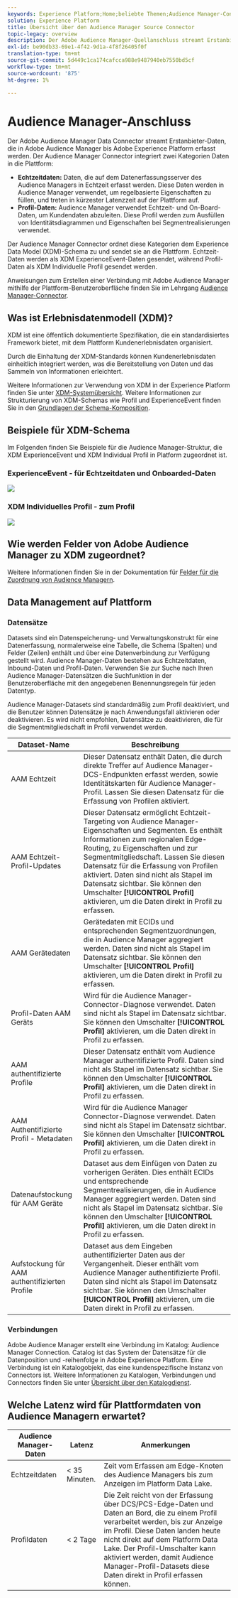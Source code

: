 ```yaml
---
keywords: Experience Platform;Home;beliebte Themen;Audience Manager-Connector;Audience-Manager;Audience-Manager
solution: Experience Platform
title: Übersicht über den Audience Manager Source Connector
topic-legacy: overview
description: Der Adobe Audience Manager-Quellanschluss streamt Erstanbieter-Daten, die in Audience Manager bis Adobe Experience Platform gesammelt wurden.
exl-id: be90db33-69e1-4f42-9d1a-4f8f26405f0f
translation-type: tm+mt
source-git-commit: 5d449c1ca174cafcca988e9487940eb7550bd5cf
workflow-type: tm+mt
source-wordcount: '875'
ht-degree: 1%

---
```


# Audience Manager-Anschluss

Der Adobe Audience Manager Data Connector streamt Erstanbieter-Daten, die in Adobe Audience Manager bis Adobe Experience Platform erfasst werden. Der Audience Manager Connector integriert zwei Kategorien Daten in die Plattform:

- **Echtzeitdaten:** Daten, die auf dem Datenerfassungsserver des Audience Managers in Echtzeit erfasst werden. Diese Daten werden in Audience Manager verwendet, um regelbasierte Eigenschaften zu füllen, und treten in kürzester Latenzzeit auf der Plattform auf.
- **Profil-Daten:** Audience Manager verwendet Echtzeit- und On-Board-Daten, um Kundendaten abzuleiten. Diese Profil werden zum Ausfüllen von Identitätsdiagrammen und Eigenschaften bei Segmentrealisierungen verwendet.

Der Audience Manager Connector ordnet diese Kategorien dem Experience Data Model (XDM)-Schema zu und sendet sie an die Plattform. Echtzeit-Daten werden als XDM ExperienceEvent-Daten gesendet, während Profil-Daten als XDM Individuelle Profil gesendet werden.

Anweisungen zum Erstellen einer Verbindung mit Adobe Audience Manager mithilfe der Plattform-Benutzeroberfläche finden Sie im Lehrgang [Audience Manager-Connector](../../tutorials/ui/create/adobe-applications/audience-manager.md).

## Was ist Erlebnisdatenmodell (XDM)?

XDM ist eine öffentlich dokumentierte Spezifikation, die ein standardisiertes Framework bietet, mit dem Plattform Kundenerlebnisdaten organisiert.

Durch die Einhaltung der XDM-Standards können Kundenerlebnisdaten einheitlich integriert werden, was die Bereitstellung von Daten und das Sammeln von Informationen erleichtert.

Weitere Informationen zur Verwendung von XDM in der Experience Platform finden Sie unter [XDM-Systemübersicht](../../../xdm/home.md). Weitere Informationen zur Strukturierung von XDM-Schemas wie Profil und ExperienceEvent finden Sie in den [Grundlagen der Schema-Komposition](../../../xdm/schema/composition.md).

## Beispiele für XDM-Schema

Im Folgenden finden Sie Beispiele für die Audience Manager-Struktur, die XDM ExperienceEvent und XDM Individual Profil in Platform zugeordnet ist.

### ExperienceEvent - für Echtzeitdaten und Onboarded-Daten

![](images/aam-experience-events-for-dcs-and-onboarding-data.png)

### XDM Individuelles Profil - zum Profil

![](images/aam-profile-xdm-for-profile-data.png)

## Wie werden Felder von Adobe Audience Manager zu XDM zugeordnet?

Weitere Informationen finden Sie in der Dokumentation für [Felder für die Zuordnung von Audience Managern](./mapping/audience-manager.md).

## Data Management auf Plattform

### Datensätze

Datasets sind ein Datenspeicherung- und Verwaltungskonstrukt für eine Datenerfassung, normalerweise eine Tabelle, die Schema (Spalten) und Felder (Zeilen) enthält und über eine Datenverbindung zur Verfügung gestellt wird. Audience Manager-Daten bestehen aus Echtzeitdaten, Inbound-Daten und Profil-Daten. Verwenden Sie zur Suche nach Ihren Audience Manager-Datensätzen die Suchfunktion in der Benutzeroberfläche mit den angegebenen Benennungsregeln für jeden Datentyp.

Audience Manager-Datasets sind standardmäßig zum Profil deaktiviert, und die Benutzer können Datensätze je nach Anwendungsfall aktivieren oder deaktivieren. Es wird nicht empfohlen, Datensätze zu deaktivieren, die für die Segmentmitgliedschaft in Profil verwendet werden.

| Dataset-Name | Beschreibung |
| ------------ | ----------- |
| AAM Echtzeit | Dieser Datensatz enthält Daten, die durch direkte Treffer auf Audience Manager-DCS-Endpunkten erfasst werden, sowie Identitätskarten für Audience Manager-Profil. Lassen Sie diesen Datensatz für die Erfassung von Profilen aktiviert. |
| AAM Echtzeit-Profil-Updates | Dieser Datensatz ermöglicht Echtzeit-Targeting von Audience Manager-Eigenschaften und Segmenten. Es enthält Informationen zum regionalen Edge-Routing, zu Eigenschaften und zur Segmentmitgliedschaft. Lassen Sie diesen Datensatz für die Erfassung von Profilen aktiviert. Daten sind nicht als Stapel im Datensatz sichtbar. Sie können den Umschalter **[!UICONTROL Profil]** aktivieren, um die Daten direkt in Profil zu erfassen. |
| AAM Gerätedaten | Gerätedaten mit ECIDs und entsprechenden Segmentzuordnungen, die in Audience Manager aggregiert werden. Daten sind nicht als Stapel im Datensatz sichtbar. Sie können den Umschalter **[!UICONTROL Profil]** aktivieren, um die Daten direkt in Profil zu erfassen. |
| Profil-Daten AAM Geräts | Wird für die Audience Manager-Connector-Diagnose verwendet. Daten sind nicht als Stapel im Datensatz sichtbar. Sie können den Umschalter **[!UICONTROL Profil]** aktivieren, um die Daten direkt in Profil zu erfassen. |
| AAM authentifizierte Profile | Dieser Datensatz enthält vom Audience Manager authentifizierte Profil. Daten sind nicht als Stapel im Datensatz sichtbar. Sie können den Umschalter **[!UICONTROL Profil]** aktivieren, um die Daten direkt in Profil zu erfassen. |
| AAM Authentifizierte Profil - Metadaten | Wird für die Audience Manager Connector-Diagnose verwendet. Daten sind nicht als Stapel im Datensatz sichtbar. Sie können den Umschalter **[!UICONTROL Profil]** aktivieren, um die Daten direkt in Profil zu erfassen. |
| Datenaufstockung für AAM Geräte | Dataset aus dem Einfügen von Daten zu vorherigen Geräten. Dies enthält ECIDs und entsprechende Segmentrealisierungen, die in Audience Manager aggregiert werden. Daten sind nicht als Stapel im Datensatz sichtbar. Sie können den Umschalter **[!UICONTROL Profil]** aktivieren, um die Daten direkt in Profil zu erfassen. |
| Aufstockung für AAM authentifizierten Profile | Dataset aus dem Eingeben authentifizierter Daten aus der Vergangenheit. Dieser enthält vom Audience Manager authentifizierte Profil. Daten sind nicht als Stapel im Datensatz sichtbar. Sie können den Umschalter **[!UICONTROL Profil]** aktivieren, um die Daten direkt in Profil zu erfassen. |

### Verbindungen

Adobe Audience Manager erstellt eine Verbindung im Katalog: Audience Manager Connection. Catalog ist das System der Datensätze für die Datenposition und -reihenfolge in Adobe Experience Platform. Eine Verbindung ist ein Katalogobjekt, das eine kundenspezifische Instanz von Connectors ist. Weitere Informationen zu Katalogen, Verbindungen und Connectors finden Sie unter [Übersicht über den Katalogdienst](../../../catalog/home.md).

## Welche Latenz wird für Plattformdaten von Audience Managern erwartet?

| Audience Manager-Daten | Latenz | Anmerkungen |
| --- | --- | --- |
| Echtzeitdaten | &lt; 35 Minuten. | Zeit vom Erfassen am Edge-Knoten des Audience Managers bis zum Anzeigen im Platform Data Lake. |
| Profildaten | &lt; 2 Tage | Die Zeit reicht von der Erfassung über DCS/PCS-Edge-Daten und Daten an Bord, die zu einem Profil verarbeitet werden, bis zur Anzeige im Profil. Diese Daten landen heute nicht direkt auf dem Platform Data Lake. Der Profil-Umschalter kann aktiviert werden, damit Audience Manager-Profil-Datasets diese Daten direkt in Profil erfassen können. |
